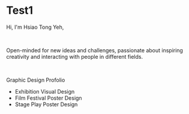 # Test1
<html>
  <body>
<p>Hi, I'm Hsiao Tong Yeh,<p>
   <br>
<p>Open-minded for new ideas and challenges, passionate about inspiring creativity and interacting with people in different fields.</p>
  <br>
    <p>Graphic Design Profolio</p>
    <div>
    <ul>
      <li>Exhibition Visual Design</li>
      <li>Film Festival Poster Design</li>
      <li>Stage Play Poster Design</li>
    </ul>
      </body>
    </html>
